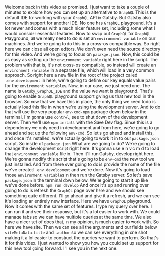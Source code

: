 Welcome back in this video as promised. I just want to take a couple of minutes to explore how you can set up an alternative to `GraphQL` This is the default IDE for working with your `GraphQL` API in Gatsby. But Gatsby also comes with support for another IDE. No one has `GraphQL` playground. It's a lot newer and comes with a much nicer feature set, including some what I would consider essential features. Now to swap out `GraphQL` for `GraphQL` Playground, all we really need to do is set an `environment variable` on our machines. And we're going to do this in a cross-os compatible way. So right here we can close all open editors. We don't even need the source directory for this video. And we're going to focus on `pacakge.json`. Now, this could be as easy as setting up the `environment variable` right here in the script. The problem with that is, it's not cross-os compatible, so instead will create an `environment variable` in a separate file, which will load in a very common approach. So right here a new file in the root of the project called `.env.development` in here, we're going to define our key equals value pairs for the `environment variable`s. Now, in our case, we just need one. The name is `Gatsby_GraphQL_IDE` and the value we want is playground. That's going to enable `GraphQL` playground support giving us that new tool in the browser. So now that we have this in place, the only thing we need todo is actually load this file in when we're using the development server. And to do that will use the very popular `env-cmd-npm` package down below in the terminal. I'm gonna use `control`, see to shut down of the development server. Then we'll use `npm install` with the Save Dev flag. Since this is a dependency we only need in development and from here, we're going to go ahead and set up the following `env-cmd`. So let's go ahead and install this, and once it's installed, we're actually going to work it in to our `package.json` script. So inside of `package.json` What are we going to do? We're going to change the development script right here. It's gonna use e n v c m d to load that `environment variable` file in. Then it'll run Gatsby, develop right here. We're gonna modify this script that's going to be `env-cmd` the new tool we just installed. And from there over going to do is provide the name of the file we've created `.env.development` and we're done. Now it's going to load those `environment variable`s in then run the Gatsby server. So let's save `package.json` in the terminal down below. We're going to start it up like we've done before. `npm run develop` And once it's up and running over going to do is refresh the `GraphQL` page over here and we should see something quite different. I'll go ahead and give it a refresh, and we can see it's loading an entirely new interface. Here we have `GraphQL` playground. Now it comes with the same set of features. I type my query over here. I can run it and see their response, but it's a lot easier to work with. We could manage tabs so we can have multiple queries at the same time. We also have a nicer set of docs that, in my opinion, is much easier to work with. So here we have site. Then we can see all the arguments and our fields below `siteMetaData.title` and `.author` so we can see everything in one shot making it a lot easier to construct the queries we want to perform. So that's it for this video. I just wanted to show you how you could set up support for this new tool going forward. I'll see you in the next one.